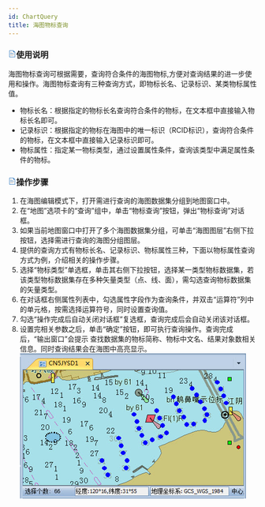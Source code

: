 ```yaml
---
id: ChartQuery
title: 海图物标查询
---
```

### ![](../img/read.gif)使用说明

海图物标查询可根据需要，查询符合条件的海图物标,方便对查询结果的进一步使用和操作。海图物标查询有三种查询方式，即物标长名、记录标识、某类物标属性值。

* 物标长名：根据指定的物标长名查询符合条件的物标，在文本框中直接输入物标长名即可。
* 记录标识：根据指定的物标在海图中的唯一标识（RCID标识），查询符合条件的物标，在文本框中直接输入记录标识即可。
* 物标属性：指定某一物标类型，通过设置属性条件，查询该类型中满足属性条件的物标。

### ![](../img/read.gif)操作步骤

1. 在海图编辑模式下，打开需进行查询的海图数据集分组到地图窗口中。
2. 在“地图”选项卡的“查询”组中，单击“物标查询”按钮，弹出“物标查询”对话框。
3. 如果当前地图窗口中打开了多个海图数据集分组，可单击“海图图层”右侧下拉按钮，选择需进行查询的海图分组图层。
4. 提供的查询方式有物标长名、记录标识、物标属性三种，下面以物标属性查询方式为例，介绍相关的操作步骤。
5. 选择“物标类型”单选框，单击其右侧下拉按钮，选择某一类型物标数据集，若该类型物标数据集存在多种矢量类型（点、线、面），需勾选查询物标数据集的矢量类型。
6. 在对话框右侧属性列表中，勾选属性字段作为查询条件，并双击“运算符”列中的单元格，按需选择运算符号，同时设置查询值。
7. 勾选“操作完成后自动关闭对话框”复选框，查询完成后会自动关闭该对话框。
8. 设置完相关参数之后，单击“确定”按钮，即可执行查询操作。查询完成后，“输出窗口”会提示 查找数据集的物标简称、物标中文名、结果对象数相关信息。同时查询结果会在海图中高亮显示。  
![](img/ChartQueryResult.jpg)  